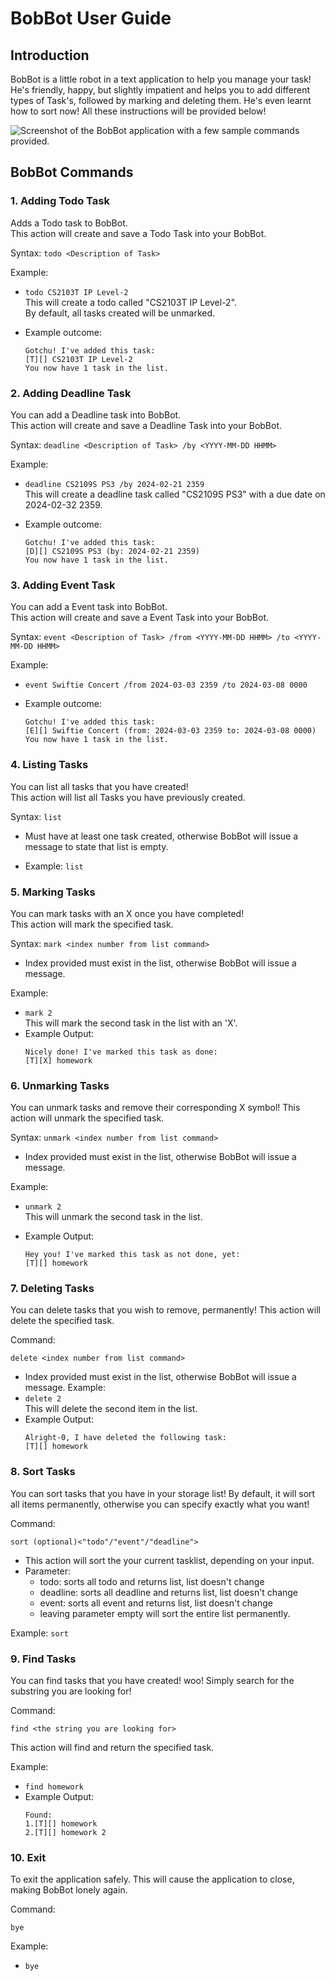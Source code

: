 # BobBot User Guide
## Introduction
BobBot is a little robot in a text application to help you manage your task!
He's friendly, happy, but slightly impatient and helps you to add different types of Task's, followed by marking and deleting them. He's even learnt how to sort now!
All these instructions will be provided below!

![Screenshot of the BobBot application with a few sample commands provided.](Ui.png)

## BobBot Commands
### 1. Adding Todo Task
Adds a Todo task to BobBot.  
This action will create and save a Todo Task into your BobBot. 

Syntax: `todo <Description of Task>`


Example:  
- `todo CS2103T IP Level-2`  
This will create a todo called "CS2103T IP Level-2".  
By default, all tasks created will be unmarked.

- Example outcome:
    ```
    Gotchu! I've added this task:
    [T][] CS2103T IP Level-2
    You now have 1 task in the list.
    ```

### 2. Adding Deadline Task
You can add a Deadline task into BobBot.  
This action will create and save a Deadline Task into your BobBot. 

Syntax: `deadline <Description of Task> /by <YYYY-MM-DD HHMM>`


Example:  
- `deadline CS2109S PS3 /by 2024-02-21 2359`  
This will create a deadline task called "CS2109S PS3" with a due date on 2024-02-32 2359.

- Example outcome:  
    ```
    Gotchu! I've added this task:
    [D][] CS2109S PS3 (by: 2024-02-21 2359)
    You now have 1 task in the list.
    ```

### 3. Adding Event Task
You can add a Event task into BobBot.  
This action will create and save a Event Task into your BobBot. 


Syntax: `event <Description of Task> /from <YYYY-MM-DD HHMM> /to <YYYY-MM-DD HHMM>`


Example:  
- `event Swiftie Concert /from 2024-03-03 2359 /to 2024-03-08 0000`

- Example outcome:
    ```
    Gotchu! I've added this task:
    [E][] Swiftie Concert (from: 2024-03-03 2359 to: 2024-03-08 0000)
    You now have 1 task in the list.
    ```

### 4. Listing Tasks
You can list all tasks that you have created!  
This action will list all Tasks you have previously created.

Syntax: `list`

- Must have at least one task created, otherwise BobBot will issue a message to state that list is empty.

- Example: 
`list`


### 5. Marking Tasks
You can mark tasks with an X once you have completed!  
This action will mark the specified task.

Syntax: `mark <index number from list command>`
- Index provided must exist in the list, otherwise BobBot will issue a message.


Example: 
- `mark 2`  
This will mark the second task in the list with an 'X'.
- Example Output: 
    ```
    Nicely done! I've marked this task as done:  
    [T][X] homework
    ```

### 6. Unmarking Tasks
You can unmark tasks and remove their corresponding X symbol!
This action will unmark the specified task.

Syntax: `unmark <index number from list command>`
- Index provided must exist in the list, otherwise BobBot will issue a message.

Example:
- `unmark 2`  
This will unmark the second task in the list.

- Example Output:
    ```
    Hey you! I've marked this task as not done, yet:
    [T][] homework
    ```

### 7. Deleting Tasks
You can delete tasks that you wish to remove, permanently!
This action will delete the specified task.

Command:
```
delete <index number from list command>
```
- Index provided must exist in the list, otherwise BobBot will issue a message.
Example:
- `delete 2`  
This will delete the second item in the list.
- Example Output:
    ```
    Alright-0, I have deleted the following task:  
    [T][] homework
    ```

### 8. Sort Tasks
You can sort tasks that you have in your storage list!
By default, it will sort all items permanently, otherwise you can specify
exactly what you want!

Command:
```
sort (optional)<"todo"/"event"/"deadline">
```
- This action will sort the your current tasklist, depending on your input.
- Parameter:
    - todo: sorts all todo and returns list, list doesn't change
    - deadline: sorts all deadline and returns list, list doesn't change
    - event: sorts all event and returns list, list doesn't change
    - leaving parameter empty will sort the entire list permanently.

Example: `sort`

### 9. Find Tasks
You can find tasks that you have created! woo!
Simply search for the substring you are looking for!

Command:
```
find <the string you are looking for>
```

This action will find and return the specified task.

Example: 
- `find homework`
- Example Output:
    ```
    Found:  
    1.[T][] homework
    2.[T][] homework 2
    ```

### 10. Exit
To exit the application safely.
This will cause the application to close, making BobBot lonely again.


Command:
```
bye
```


Example: 
- `bye`